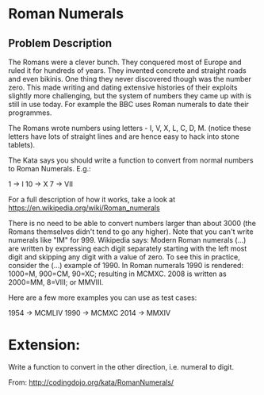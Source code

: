 # Roman Numerals

## Problem Description

The Romans were a clever bunch. They conquered most of Europe and ruled it for
hundreds of years. They invented concrete and straight roads and even bikinis.
One thing they never discovered though was the number zero. This made writing
and dating extensive histories of their exploits slightly more challenging, but
the system of numbers they came up with is still in use today. For example the
BBC uses Roman numerals to date their programmes.

The Romans wrote numbers using letters - I, V, X, L, C, D, M. (notice these
letters have lots of straight lines and are hence easy to hack into stone
tablets).

The Kata says you should write a function to convert from normal numbers to
Roman Numerals. E.g.:

   1  -> I
   10 -> X
   7  -> VII

For a full description of how it works, take a look at
https://en.wikipedia.org/wiki/Roman_numerals

There is no need to be able to convert numbers larger than about 3000 (the
Romans themselves didn't tend to go any higher). Note that you can't write
numerals like "IM" for 999. Wikipedia says: Modern Roman numerals (…) are
written by expressing each digit separately starting with the left most digit
and skipping any digit with a value of zero. To see this in practice, consider
the (…) example of 1990. In Roman numerals 1990 is rendered: 1000=M, 900=CM,
90=XC; resulting in MCMXC. 2008 is written as 2000=MM, 8=VIII; or MMVIII.

Here are a few more examples you can use as test cases:

1954 -> MCMLIV
1990 -> MCMXC
2014 -> MMXIV

# Extension:

Write a function to convert in the other direction, i.e. numeral to digit.

From: http://codingdojo.org/kata/RomanNumerals/
